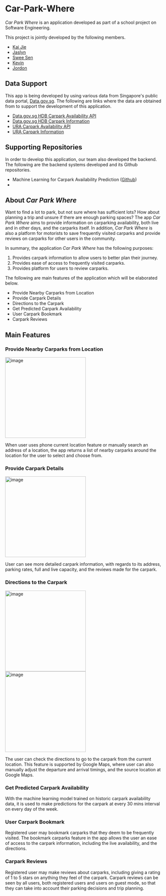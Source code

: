 # Car-Park-Where

*Car Park Where* is an application developed as part of a school project on Software Engineering.

This project is jointly developed by the following members.
* [Kai Jie](https://github.com/Teo-KJ)
* [Jaslyn](https://github.com/tjaslyn)
* [Swee Sen](https://github.com/sweesenkoh)
* [Kevin](https://github.com/leady53)
* [Jordon](https://github.com/jordpkl)

## Data Support
This app is being developed by using various data from Singapore's public data portal, [Data.gov.sg](Data.gov.sg). The following are links where the data are obtained from to support the development of this application.
* [Data.gov.sg HDB Carpark Availability API](https://data.gov.sg/dataset/carpark-availability)
* [Data.gov.sg HDB Carpark Information](https://data.gov.sg/dataset/hdb-carpark-information)
* [URA Carpark Availability API](https://www.ura.gov.sg/maps/api/#car-park-available-lots)
* [URA Carpark Information](https://www.ura.gov.sg/maps/api/#car-park-list-and-rates)

## Supporting Repositories
In order to develop this application, our team also developed the backend. The following are the backend systems developed and its Github repositories.
* Machine Learning for Carpark Availability Prediction ([Github](https://github.com/Teo-KJ/Machine-Learning-Model-for-Car-Park-Where))
* 

## About *Car Park Where*
Want to find a lot to park, but not sure where has sufficient lots? How about planning a trip and unsure if there are enough parking spaces? The app *Car Park Where* aims to provide information on carparking availability, both live and in other days, and the carparks itself. In addition, *Car Park Where* is also a platform for motorists to save frequently visited carparks and provide reviews on carparks for other users in the community.

In summary, the application *Car Park Where* has the following purposes:
1.	Provides carpark information to allow users to better plan their journey.   
2.	Provides ease of access to frequently visited carparks.
3.	Provides platform for users to review carparks.

The following are main features of the application which will be elaborated below.
* Provide Nearby Carparks from Location
* Provide Carpark Details
* Directions to the Carpark
* Get Predicted Carpark Availability
* User Carpark Bookmark
* Carpark Reviews

## Main Features

### Provide Nearby Carparks from Location
<img width="260" alt="image" src=https://user-images.githubusercontent.com/48685014/79530042-d41cc780-80a0-11ea-90ce-caf407e2d12d.png>

When user uses phone current location feature or manually search an address of a location, the app returns a list of nearby carparks around the location for the user to select and choose from. 

### Provide Carpark Details
<img width="260" alt="image" src=https://user-images.githubusercontent.com/48685014/79530257-68872a00-80a1-11ea-9083-30f4d3f848fc.png>

User can see more detailed carpark information, with regards to its address, parking rates, full and live capacity, and the reviews made for the carpark.

### Directions to the Carpark
<img width="260" alt="image" src=https://user-images.githubusercontent.com/48685014/79530348-aa17d500-80a1-11ea-8350-5441ef866bcd.png> <img width="260" alt="image" src=https://user-images.githubusercontent.com/48685014/79530325-979d9b80-80a1-11ea-8db8-dd19c7dcc2fd.png>

The user can check the directions to go to the carpark from the current location. This feature is supported by Google Maps, where user can also manually adjust the departure and arrival timings, and the source location at Google Maps.

### Get Predicted Carpark Availability

With the machine learning model trained on historic carpark availability data, it is used to make predictions for the carpark at every 30 mins interval on every day of the week.

### User Carpark Bookmark

Registered user may bookmark carparks that they deem to be frequently visited. The bookmark carparks feature in the app allows the user an ease of access to the carpark information, including the live availability, and the directions.

### Carpark Reviews

Registered user may make reviews about carparks, including giving a rating of 1 to 5 stars on anything they feel of the carpark. Carpark reviews can be seen by all users, both registered users and users on guest mode, so that they can take into account their parking decisions and trip planning.
